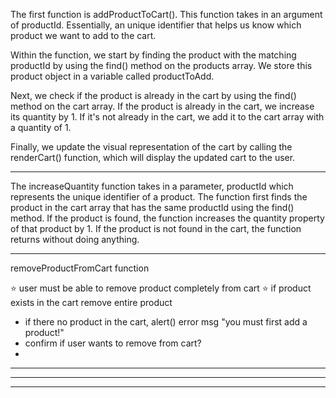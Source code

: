 The first function is addProductToCart(). This function takes in an argument of productId. Essentially, an unique identifier that helps us know which product we want to add to the cart.

Within the function, we start by finding the product with the matching productId by using the find() method on the products array. We store this product object in a variable called productToAdd.

Next, we check if the product is already in the cart by using the find() method on the cart array. If the product is already in the cart, we increase its quantity by 1. If it's not already in the cart, we add it to the cart array with a quantity of 1.

Finally, we update the visual representation of the cart by calling the renderCart() function, which will display the updated cart to the user.

-------------------------------------------------------------------------------------------

The increaseQuantity function takes in a parameter, productId which represents the unique identifier of a product. The function first finds the product in the cart array that has the same productId using the find() method. If the product is found, the function increases the quantity property of that product by 1. If the product is not found in the cart, the function returns without doing anything.


-----------------------------------------------------
removeProductFromCart function

⭐ user must be able to  remove product completely from cart
⭐ if product exists in the cart remove entire product
- if there no product in the cart, alert() error msg
    "you must first add a product!"
- confirm if user wants to remove from cart?
- 
--------------------------------------





-------------------------------------------------------------------------------------------




-------------------------------------------------------------------------------------------